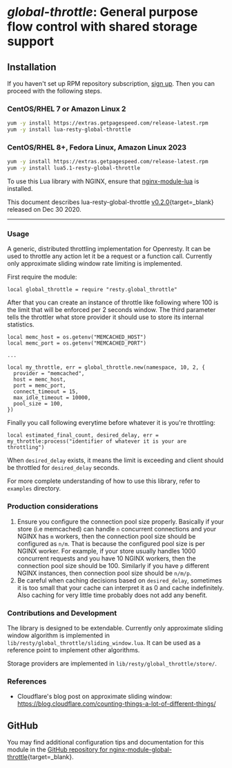 # *global-throttle*: General purpose flow control with shared storage support


## Installation

If you haven't set up RPM repository subscription, [sign up](https://www.getpagespeed.com/repo-subscribe). Then you can proceed with the following steps.

### CentOS/RHEL 7 or Amazon Linux 2

```bash
yum -y install https://extras.getpagespeed.com/release-latest.rpm
yum -y install lua-resty-global-throttle
```

### CentOS/RHEL 8+, Fedora Linux, Amazon Linux 2023

```bash
yum -y install https://extras.getpagespeed.com/release-latest.rpm
yum -y install lua5.1-resty-global-throttle
```


To use this Lua library with NGINX, ensure that [nginx-module-lua](../modules/lua.md) is installed.

This document describes lua-resty-global-throttle [v0.2.0](https://github.com/ElvinEfendi/lua-resty-global-throttle/releases/tag/v0.2.0){target=_blank} 
released on Dec 30 2020.
    
<hr />

### Usage

A generic, distributed throttling implementation for Openresty. It can be used to throttle any action let it be a request or a function call.
Currently only approximate sliding window rate limiting is implemented.

First require the module:

```
local global_throttle = require "resty.global_throttle"
```

After that you can create an instance of throttle like following where 100 is the limit that will be enforced per 2 seconds window.
The third parameter tells the throttler what store provider it should use to store its internal statistics.

```
local memc_host = os.getenv("MEMCACHED_HOST")
local memc_port = os.getenv("MEMCACHED_PORT")

...

local my_throttle, err = global_throttle.new(namespace, 10, 2, {
  provider = "memcached",
  host = memc_host,
  port = memc_port,
  connect_timeout = 15,
  max_idle_timeout = 10000,
  pool_size = 100,
})
```

Finally you call following everytime before whatever it is you're throttling:

```
local estimated_final_count, desired_delay, err = my_throttle:process("identifier of whatever it is your are throttling")
```

When `desired_delay` exists, it means the limit is exceeding and client should be throttled for `desired_delay` seconds.

For more complete understanding of how to use this library, refer to `examples` directory.

### Production considerations

1. Ensure you configure the connection pool size properly. Basically if your store (i.e memcached) can handle `n` concurrent connections and your NGINX has `m` workers,
then the connection pool size should be configured as `n/m`. That is because the configured pool size is per NGINX worker.
For example, if your store usually handles 1000 concurrent requests and you have 10 NGINX workers,
then the connection pool size should be 100. Similarly if you have `p` different NGINX instances, then connection pool size should be `n/m/p`.
2. Be careful when caching decisions based on `desired_delay`, sometimes it is too small that your cache can interpret it as 0 and cache indefinitely.
Also caching for very little time probably does not add any benefit.

### Contributions and Development

The library is designed to be extendable. Currently only approximate sliding window algorithm is implemented in `lib/resty/global_throttle/sliding_window.lua`. It can be used as a reference point to implement other algorithms.

Storage providers are implemented in `lib/resty/global_throttle/store/`.

### References

- Cloudflare's blog post on approximate sliding window: https://blog.cloudflare.com/counting-things-a-lot-of-different-things/

## GitHub

You may find additional configuration tips and documentation for this module in the [GitHub repository for 
nginx-module-global-throttle](https://github.com/ElvinEfendi/lua-resty-global-throttle){target=_blank}.